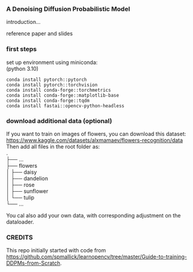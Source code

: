 ### A Denoising Diffusion Probabilistic Model

introduction...

reference paper and slides

### first steps
set up environment using miniconda: <br/>
(python 3.10)
```
conda install pytorch::pytorch
conda install pytorch::torchvision
conda install conda-forge::torchmetrics
conda install conda-forge::matplotlib-base
conda install conda-forge::tqdm
conda install fastai::opencv-python-headless
```

### download additional data (optional)

If you want to train on images of flowers, you can download this dataset: <br/>
https://www.kaggle.com/datasets/alxmamaev/flowers-recognition/data <br/>
Then add all files in the root folder as:<br/>
.<br/>
├── ...<br/>
├── flowers               
│   ├── daisy <br/>
│   ├── dandelion   
│   ├── rose <br/>
│   ├── sunflower <br/>
│   └── tulip              
└── ...

You cal also add your own data, with corresponding adjustment on the dataloader.


### CREDITS
This repo initially started with code from https://github.com/spmallick/learnopencv/tree/master/Guide-to-training-DDPMs-from-Scratch.

